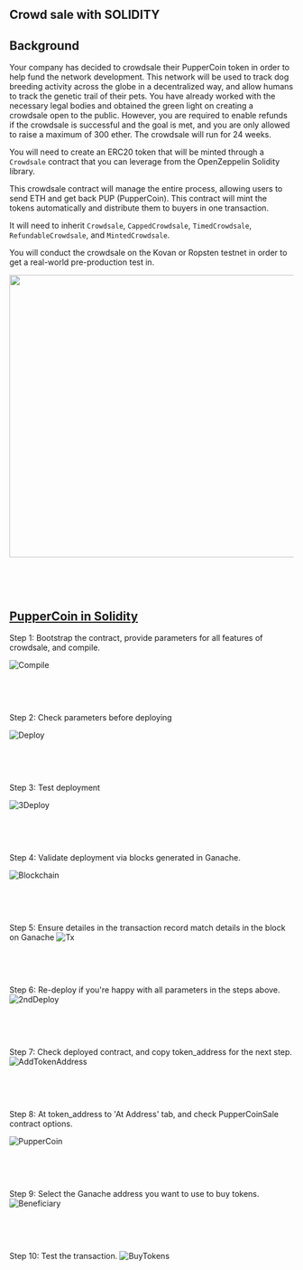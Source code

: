 ## Crowd sale with SOLIDITY

## Background

Your company has decided to crowdsale their PupperCoin token in order to help fund the network development.
This network will be used to track dog breeding activity across the globe in a decentralized way, and allow humans to track the genetic trail of their pets. You have already worked with the necessary legal bodies and obtained the green light on creating a crowdsale open to the public. However, you are required to enable refunds if the crowdsale is successful and the goal is met, and you are only allowed to raise a maximum of 300 ether. The crowdsale will run for 24 weeks.

You will need to create an ERC20 token that will be minted through a `Crowdsale` contract that you can leverage from the OpenZeppelin Solidity library.

This crowdsale contract will manage the entire process, allowing users to send ETH and get back PUP (PupperCoin).
This contract will mint the tokens automatically and distribute them to buyers in one transaction.

It will need to inherit `Crowdsale`, `CappedCrowdsale`, `TimedCrowdsale`, `RefundableCrowdsale`, and `MintedCrowdsale`.

You will conduct the crowdsale on the Kovan or Ropsten testnet in order to get a real-world pre-production test in.

<p align="center">
   	<img src="/Week21_27092021/Assignment/Images/CrowdSale2.jpg" width="1000" height="500">
</p>

<p>&nbsp;</p>
<p>&nbsp;</p>

## [PupperCoin in Solidity](PupperCoinCrowdsale.sol) 

Step 1: Bootstrap the contract, provide parameters for all features of crowdsale, and compile.

![Compile](Images/1_Compiled.JPG)

<p>&nbsp;</p>
<p>&nbsp;</p>

Step 2: Check parameters before deploying

![Deploy](Images/2_Deploy.JPG)

<p>&nbsp;</p>
<p>&nbsp;</p>

Step 3: Test deployment

![3Deploy](Images/3_Deploy.JPG)

<p>&nbsp;</p>
<p>&nbsp;</p>

Step 4: Validate deployment via blocks generated in Ganache.

![Blockchain](Images/4_BlockCreation.JPG)

<p>&nbsp;</p>
<p>&nbsp;</p>

Step 5: Ensure detailes in the transaction record match details in the block on Ganache
![Tx](Images/5_Tx_Ganache.JPG)

<p>&nbsp;</p>
<p>&nbsp;</p>

Step 6: Re-deploy if you're happy with all parameters in the steps above.
![2ndDeploy](Images/6_Deploy.JPG)

<p>&nbsp;</p>
<p>&nbsp;</p>

Step 7: Check deployed contract, and copy token_address for the next step.
![AddTokenAddress](Images/7_TokenAddresses.JPG)

<p>&nbsp;</p>
<p>&nbsp;</p>

Step 8: At token_address to 'At Address' tab, and check PupperCoinSale contract options.

![PupperCoin](Images/8_PupperCoin_CrowdSale.JPG)

<p>&nbsp;</p>
<p>&nbsp;</p>

Step 9: Select the Ganache address you want to use to buy tokens.
![Beneficiary](Images/9_Beneficiary.JPG)

<p>&nbsp;</p>
<p>&nbsp;</p>

Step 10: Test the transaction.
![BuyTokens](Images/10_BuyTokens.JPG)